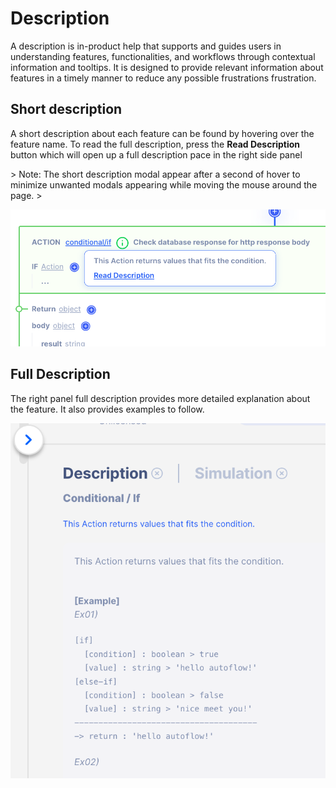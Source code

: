 # Description

A description is in-product help that supports and guides users in understanding features, functionalities, and workflows through contextual information and tooltips. It is designed to provide relevant information about features in a timely manner to reduce any possible frustrations frustration.

## Short description

A short description about each feature can be found by hovering over the feature name.  To read the full description, press the **Read Description** button which will open up a full description pace in the right side panel

&gt; Note: The short description modal appear after a second of hover to minimize unwanted modals appearing while moving the mouse around the page.
&gt; 

![Untitled](Untitled.png)

## Full Description

The right panel full description provides more detailed explanation about the feature.  It also provides examples to follow.

![Untitled](Untitled%201.png)